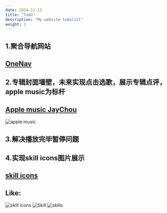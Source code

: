 ```yaml
---
date: 2024-12-12
title: "Todo"
description: "My website todolist"
weight: 1
---
```

## 1.聚合导航网站
## [OneNav](https://www.onenav.top/)
## 2.专辑封面墙壁，未来实现点击选歌，展示专辑点评，apple music为标杆
## [Apple music JayChou](https://music.apple.com/cn/artist/%E5%91%A8%E6%9D%B0%E4%BC%A6/300117743)
![apple music](https://i.postimg.cc/Y9xtzFtZ/Apple-Music.png)
## 3.解决播放完毕暂停问题

## 4.实现skill icons图片展示
## [skill icons](https://skillicons.dev)
## Like:
![skill icons](https://skillicons.dev/_nuxt/img/example-dark.22a5ea0.png)
![Skill](https://i.postimg.cc/L63X2hwx/depline.jpg)
![skills](https://i.postimg.cc/SxQKskpk/deppppp.webp)
